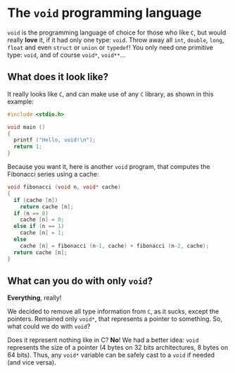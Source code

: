 # The `void` programming language

`void` is the programming language of choice for those who like `C`,
but would really **love** it, if it had only one type: `void`.
Throw away all `int`, `double`, `long`, `float` and even `struct` or `union` or `typedef`!
You only need one primitive type: `void`, and of course `void*`, `void**`...

## What does it look like?

It really looks like `C`, and can make use of any `C` library, as shown in this example:

```c
#include <stdio.h>

void main ()
{
  printf ("Hello, void!\n");
  return 1;
}
```

Because you want it, here is another `void` program, that computes the Fibonacci series using a cache:

```c
void fibonacci (void n, void* cache)
{
  if (cache [n])
    return cache [n];
  if (n == 0)
    cache [n] = 0;
  else if (n == 1)
    cache [n] = 1;
  else
    cache [n] = fibonacci (n-1, cache) + fibonacci (n-2, cache);
  return cache [n];
}
```

## What can you do with only `void`?

**Everything**, really!

We decided to remove all type information from `C`, as it sucks, except the pointers.
Remained only `void*`, that represents a pointer to something. So, what could we do with `void`?

Does it represent nothing like in C? **No**!
We had a better idea: `void` represents the size of a pointer (4 bytes on 32 bits architectures, 8 bytes on 64 bits).
Thus, any `void*` variable can be safely cast to a `void` if needed (and vice versa).
